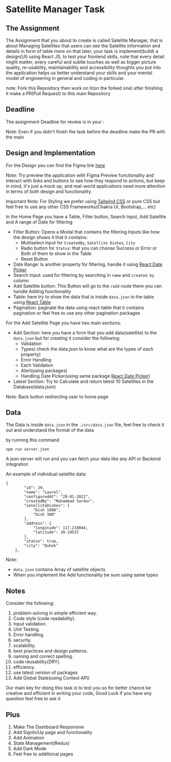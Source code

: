 # Satellite Manager Task

## The Assignment

The Assignment that you about to create is called Satellite Manager, that is about Managing Satellites that users can see the Satellite information and details in form of table more on that later, your task is implement(build) a design(UI) using React JS, to test your frontend skills, note that every detail might matter, every careful and subtle touches as well as bigger picture quality, re-usability, maintainability and accessibility thoughts you put into the application helps us better understand your skills and your mental model of engineering in general and coding in particular.

note: Fork this Repository then work on it(on the forked one) after finishing it make a PR(Pull Request) to this main Repository 

## Deadline

The assignment Deadline for review is in your :

Note: Even if you didn't finish the task before the deadline make the PR with the main  

## Design and Implementation

For the Design you can find the Figma link [here](https://www.figma.com/file/LLL9PYg2gV9SljQD4DhnHS/Untitled?node-id=1%3A4)

Note: Try preview the application with Figma Preview functionality and interact with links and buttons to see how they respond to actions, but keep in mind, it's just a mock up, and real-world applications need more attention in terms of both design and functionality.

Important Note: For Styling we prefer using [Tailwind CSS](https://tailwindcss.com/) or pure CSS but feel free to use any other CSS Frameworks(Chakra UI, Bootstrap,... etc)

In the Home Page you have a Table, Filter button, Search Input, Add Satellite and A range of Date for filtering
- Filter Button: Opens a Modal that contains the filtering Inputs like how the design shows it that it contains:
  - Multiselect input for `CreatedBy`, `Satellite Dishes`, `City`
  - Radio button for `Status`: that you can choose Success or Error or Both of them to show in the Table
  - Reset Button
- Date Range: Is another property for filtering, handle it using [React Date Picker](https://www.npmjs.com/package/react-datepicker) 
- Search Input: used for filtering by searching in `name` and `created by` column
- Add Satellite button: This Button will go to the `/add` route there you can handle Adding functionality
- Table: here try to show the data that is inside `data.json` in the table using [React Table](https://react-table.tanstack.com/)
- Pagination: paginate the data using react-table that it contains pagination or feel free to use any other pagination packages

For the Add Satellite Page you have two main sections:
- Add Section: here you have a form that you add data(satellite) to the `data.json` but for creating it consider the following:
  - Validation
  - Types( check the data.json to know what are the types of each property)
  - Error Handling 
  - Each Validation 
  - Alert(using packages)
  - Handling Date Picker(using same package [React Date Picker](https://www.npmjs.com/package/react-datepicker))
- Latest Section: Try to Calculate and return latest 10 Satellites in the Database(data.json)

Note: Back button redirecting user to home page


## Data 

The Data is inside `data.json` in the `./src/data.json` file, feel free to check it out and understand the format of the data  

by running this command

`npm run server.json`

A json server will run and you can fetch your data like any API or Backend integration

An example of individual satellite data:
```
{
        "id": 29,
        "name": "Laurel",
        "configuredAt": "28-01-2022",
        "createdBy": "Muhammad Sardar",
        "satelliteDishes": [
            "Dish 1000",
            "Dish 300"
        ],
        "address": {
            "longitude": 117.218044,
            "latitude": 39.19537
        },
        "status": true,
        "city": "Duhok"
    },  

```
Note: 
- `data.json` contains Array of satellite objects
- When you implement the Add functionality be sure using same types

## Notes

Consider the following:
1. problem-solving in simple efficient way. 
2. Code style (code readability). 
3. Input validation. 
4. Unit Testing. 
5. Error handling. 
6. security. 
7. scalability.
8. best practices and design patterns. 
9. naming and correct spelling. 
10. code reusability(DRY). 
11. efficiency.
12. use latest version of packages
13. Add Global State(using Context API)

Our main key for doing this task is to test you so for better chance be creative and efficient in writing your code, Good Luck
if you have any question feel free to ask it 

## Plus

1. Make The Dashboard Responsive
2. Add SignIn/Up page and functionality
3. Add Animation
4. State Management(Redux)
5. Add Dark Mode
6. Feel free to additional pages 